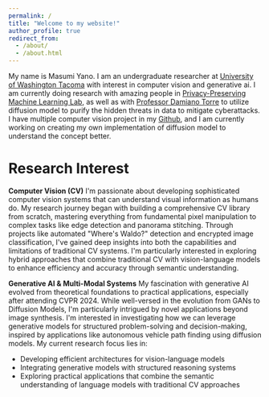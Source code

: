 ```yaml
---
permalink: /
title: "Welcome to my website!"
author_profile: true
redirect_from: 
  - /about/
  - /about.html
---
```


My name is Masumi Yano. I am an undergraduate researcher at [University of Washington Tacoma](https://www.tacoma.uw.edu/set/programs/undergrad/css) with interest in computer vision and generative ai. I am currently doing research with amazing people in [Privacy-Preserving Machine Learning Lab](https://faculty.washington.edu/mdecock/ppml/), as well as with [Professor Damiano Torre](https://directory.tacoma.uw.edu/employee/dctorre) to utilize diffusion model to purify the hidden threats in data to mitigate cyberattacks. 
I have multiple computer vision project in my [Github](https://github.com/MasumiYano), and I am currently working on creating my own implementation of diffusion model to understand the concept better.

Research Interest
======
**Computer Vision (CV)**
I'm passionate about developing sophisticated computer vision systems that can understand visual information as humans do. My research journey began with building a comprehensive CV library from scratch, mastering everything from fundamental pixel manipulation to complex tasks like edge detection and panorama stitching. Through projects like automated "Where's Waldo?" detection  and encrypted image classification, I've gained deep insights into both the capabilities and limitations of traditional CV systems. I'm particularly interested in exploring hybrid approaches that combine traditional CV with vision-language models to enhance efficiency and accuracy through semantic understanding.

**Generative AI & Multi-Modal Systems**
My fascination with generative AI evolved from theoretical foundations to practical applications, especially after attending CVPR 2024. While well-versed in the evolution from GANs to Diffusion Models, I'm particularly intrigued by novel applications beyond image synthesis. I'm interested in investigating how we can leverage generative models for structured problem-solving and decision-making, inspired by applications like autonomous vehicle path finding using diffusion models. My current research focus lies in:
- Developing efficient architectures for vision-language models
- Integrating generative models with structured reasoning systems
- Exploring practical applications that combine the semantic understanding of language models with traditional CV approaches
